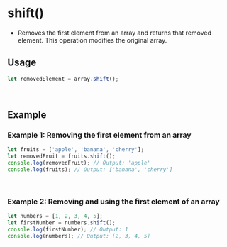 # shift()
* Removes the first element from an array and returns that removed element. This operation modifies the original array.
## Usage
```jsx
let removedElement = array.shift();
```
​
## Example
### Example 1: Removing the first element from an array
```jsx
let fruits = ['apple', 'banana', 'cherry'];
let removedFruit = fruits.shift();
console.log(removedFruit); // Output: 'apple'
console.log(fruits); // Output: ['banana', 'cherry']
```
​
### Example 2: Removing and using the first element of an array
```jsx
let numbers = [1, 2, 3, 4, 5];
let firstNumber = numbers.shift();
console.log(firstNumber); // Output: 1
console.log(numbers); // Output: [2, 3, 4, 5]
```